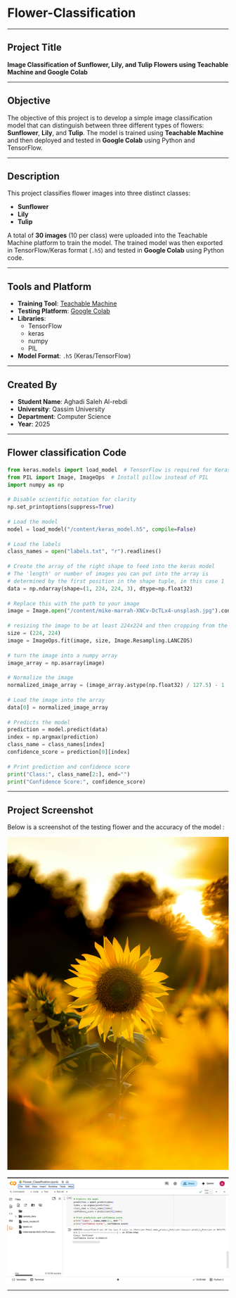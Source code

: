 # Flower-Classification

---

## Project Title  
**Image Classification of Sunflower, Lily, and Tulip Flowers using Teachable Machine and Google Colab**

---

## Objective  
The objective of this project is to develop a simple image classification model that can distinguish between three different types of flowers: **Sunflower**, **Lily**, and **Tulip**. The model is trained using **Teachable Machine** and then deployed and tested in **Google Colab** using Python and TensorFlow.

---

## Description  
This project classifies flower images into three distinct classes:

- **Sunflower**
- **Lily**
- **Tulip**

A total of **30 images** (10 per class) were uploaded into the Teachable Machine platform to train the model. The trained model was then exported in TensorFlow/Keras format (`.h5`) and tested in **Google Colab** using Python code.

---

## Tools and Platform  
- **Training Tool**: [Teachable Machine](https://teachablemachine.withgoogle.com)  
- **Testing Platform**: [Google Colab](https://colab.research.google.com)  
- **Libraries**:
  - TensorFlow
  - keras
  - numpy
  - PIL
- **Model Format**: `.h5` (Keras/TensorFlow)

---

## Created By  
- **Student Name**: Aghadi Saleh Al-rebdi  
- **University**: Qassim University  
- **Department**: Computer Science  
- **Year**: 2025  

---

## Flower classification Code 

```python
from keras.models import load_model  # TensorFlow is required for Keras to work
from PIL import Image, ImageOps  # Install pillow instead of PIL
import numpy as np

# Disable scientific notation for clarity
np.set_printoptions(suppress=True)

# Load the model
model = load_model("/content/keras_model.h5", compile=False)

# Load the labels
class_names = open("labels.txt", "r").readlines()

# Create the array of the right shape to feed into the keras model
# The 'length' or number of images you can put into the array is
# determined by the first position in the shape tuple, in this case 1
data = np.ndarray(shape=(1, 224, 224, 3), dtype=np.float32)

# Replace this with the path to your image
image = Image.open("/content/mike-marrah-XNCv-DcTLx4-unsplash.jpg").convert("RGB")

# resizing the image to be at least 224x224 and then cropping from the center
size = (224, 224)
image = ImageOps.fit(image, size, Image.Resampling.LANCZOS)

# turn the image into a numpy array
image_array = np.asarray(image)

# Normalize the image
normalized_image_array = (image_array.astype(np.float32) / 127.5) - 1

# Load the image into the array
data[0] = normalized_image_array

# Predicts the model
prediction = model.predict(data)
index = np.argmax(prediction)
class_name = class_names[index]
confidence_score = prediction[0][index]

# Print prediction and confidence score
print("Class:", class_name[2:], end="")
print("Confidence Score:", confidence_score)

```

---
## Project Screenshot  
Below is a screenshot of the testing flower and the accuracy of the model  :

![Flower picture](Test-flower.jpg)




![Accuracy picture](Accuracy.png)


---




